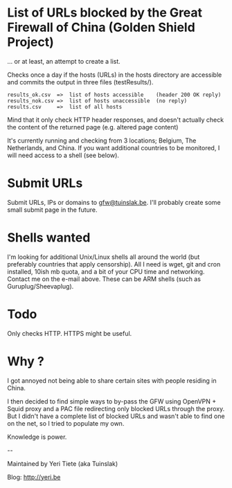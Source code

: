 # List of URLs blocked by the Great Firewall of China (Golden Shield Project)

… or at least, an attempt to create a list.

Checks once a day if the hosts (URLs) in the hosts directory are accessible and commits the output in three files (testResults/).

	results_ok.csv	=>	list of hosts accessible	(header 200 OK reply)
	results_nok.csv	=>	list of hosts unaccessible	(no reply)
	results.csv		=>	list of all hosts

Mind that it only check HTTP header responses, and doesn't actually check the content of the returned page (e.g. altered page content)	

It's currently running and checking from 3 locations; Belgium, The Netherlands, and China. If you want additional countries to be monitored, I will need access to a shell (see below).

# Submit URLs

Submit URLs, IPs or domains to <gfw@tuinslak.be>. I'll probably create some small submit page in the future.

# Shells wanted 

I'm looking for additional Unix/Linux shells all around the world (but preferably countries that apply censorship). All I need is wget, git and cron installed, 10ish mb quota, and a bit of your CPU time and networking. Contact me on the e-mail above. These can be ARM shells (such as Guruplug/Sheevaplug).

# Todo

Only checks HTTP. HTTPS might be useful. 

# Why ?

I got annoyed not being able to share certain sites with people residing in China. 

I then decided to find simple ways to by-pass the GFW using OpenVPN + Squid proxy and a PAC file redirecting only blocked URLs through the proxy. But I didn't have a complete list of blocked URLs and wasn't able to find one on the net, so I tried to populate my own.

Knowledge is power.

--

Maintained by Yeri Tiete (aka Tuinslak) 

Blog: <http://yeri.be>
